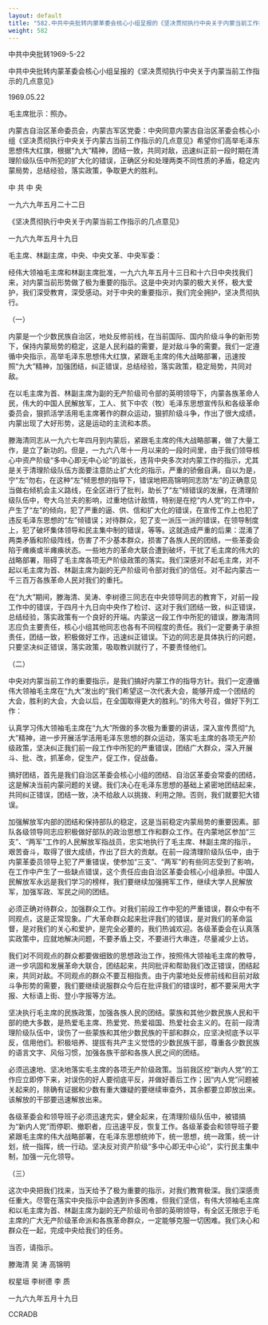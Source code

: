 ```yaml
---
layout: default
title: "582.中共中央批转内蒙革委会核心小组呈报的《坚决贯彻执行中央关于内蒙当前工作指示的几点意见》"
weight: 582
---
```


中共中央批转1969-5-22

中共中央批转内蒙革委会核心小组呈报的《坚决贯彻执行中央关于内蒙当前工作指示的几点意见》

1969.05.22

毛主席批示：照办。

内蒙古自治区革命委员会，内蒙古军区党委：中央同意内蒙古自治区革委会核心小组《坚决贯彻执行中央关于内蒙古当前工作指示的几点意见》希望你们高举毛泽东思想伟大红旗，根据“九大”精神，团结一致，共同对敌，迅速纠正前一段时期在清理阶级队伍中所犯的扩大化的错误，正确区分和处理两类不同性质的矛盾，稳定内蒙局势，总结经验，落实政策，争取更大的胜利。

中 共 中 央

一九六九年五月二十二日

《坚决贯彻执行中央关于内蒙当前工作指示的几点意见》

一九六九年五月十九日

毛主席、林副主席，中央、中央文革、中央军委：

经伟大领袖毛主席和林副主席批准，一九六九年五月十三日和十六日中央找我们来，对内蒙当前形势做了极为重要的指示。这是中央对内蒙的极大关怀，极大爱护，我们深受教育，深受感动。对于中央的重要指示，我们完全拥护，坚决贯彻执行。

（一）

内蒙是一个少数民族自治区，地处反修前线，在当前国际、国内阶级斗争的新形势下，保持内蒙局势的稳定，这是人民利益的需要，是对敌斗争的需要。我们一定遵循中央指示，高举毛泽东思想伟大红旗，紧跟毛主席的伟大战略部署，迅速按照“九大”精神，加强团结，纠正错误，总结经验，落实政策，稳定局势，共同对敌。

在以毛主席为首、林副主席为副的无产阶级司令部的英明领导下，内蒙各族革命人民，伟大的中国人民解放军，工人、贫下中农（牧）毛泽东思想宣传队和各级革命委员会，狠抓活学活用毛主席著作的群众运动，狠抓阶级斗争，作出了很大成绩，内蒙出现了大好形势，这是运动的主流和本质。

滕海清同志从一九六七年四月到内蒙后，紧跟毛主席的伟大战略部署，做了大量工作，是立了新功的。但是，一九六八年十一月以来的一段时间里，由于我们领导核心中资产阶级“多中心即无中心论”的滋长，违背中央多次对内蒙工作的指示，尤其是关于清理阶级队伍方面要注意防止扩大化的指示，严重的骄傲自满，自以为是，宁“左”勿右，在这种“左”倾思想的指导下，错误地把高锦明同志防“左”的正确意见当做右倾机会主义路线，在全区进行了批判，助长了“左”倾错误的发展，在清理阶级队伍中，夸大乌兰夫的影响，过重地估计敌情，特别是在挖“内人党”的工作中，产生了“左”的倾向，犯了严重的逼、供、信和扩大化的错误，在宣传工作上也犯了违反毛泽东思想的“左”倾错误；对待群众，犯了支一派压一派的错误，在领导制度上，犯了破坏集体领导和民主集中制的错误，等等。这就造成严重的后果：混淆了两类矛盾和阶级阵线，伤害了不少基本群众，损害了各族人民的团结，一些革委会陷于瘫痪或半瘫痪状态。一些地方的革命大联合遭到破坏，干扰了毛主席的伟大的战略部署，阻碍了毛主席各项无产阶级政策的落实。我们深感对不起毛主席，对不起以毛主席为首、林副主席为副的无产阶级司令部对我们的信任。对不起内蒙古一千三百万各族革命人民对我们的重托。

在“九大”期间，滕海清、吴涛、李树德三同志在中央领导同志的教育下，对前一段工作中的错误，于四月十九日向中央作了检讨、这对于我们团结一致，纠正错误，总结经验，落实政策有一个良好的开端。内蒙这一段工作中所犯的错误，滕海清同志应负主要责任，核心小组其他同志也各有不同程度的责任。我们一定要勇于承担责任，团结一致，积极做好工作，迅速纠正错误。下边的同志是具体执行的问题，只要坚决纠正错误，落实政策，吸取教训就行了，不要责怪他们。

（二）

中央对内蒙当前工作的重要指示，是我们搞好内蒙工作的指导方针。我们一定遵循伟大领袖毛主席在“九大”发出的“我们希望这一次代表大会，能够开成一个团结的大会，胜利的大会，大会以后，在全国取得更大的胜利。”的伟大号召，做好下列工作：

认真学习伟大领袖毛主席在“九大”所做的多次极为重要的讲话，深入宣传贯彻“九大”精神，进一步开展活学活用毛泽东思想的群众运动，落实毛主席的各项无产阶级政策，坚决纠正我们前一段工作中所犯的严重错误，团结广大群众，深入开展斗、批、改，抓革命，促生产，促工作，促战备。

搞好团结，首先是我们自治区革委会核心小组的团结、自治区革委会常委的团结，这是解决当前内蒙问题的关键。我们决心在毛泽东思想的基础上紧密地团结起来，共同纠正错误，团结一致，决不给敌人以挑拨、利用之隙。否则，我们就要犯大错误。

加强解放军内部的团结和保持部队的稳定，这是当前稳定内蒙局势的重要因素。部队各级领导同志应积极做好部队的政治思想工作和群众工作。在内蒙地区参加“三支”、“两军”工作的人民解放军指战员，忠实地执行了毛主席、林副主席的指示，艰苦奋斗，取得了很大成绩，作出了巨大的贡献。在前一段清理阶级队伍中，由于内蒙革委员领导上犯了严重错误，使参加“三支”、“两军”的有些同志受到了影响，在工作中产生了一些缺点错误，这个责任应由自治区革委会核心小组承担。中国人民解放军永远是我们学习的榜样，我们要继续加强拥军工作，继续大学人民解放军，加强军政、军民之间的团结。

必须正确对待群众，加强群众工作。对我们前段工作中犯的严重错误，群众中有不同观点，这是正常现象。广大革命群众起来批评我们的错误，是对我们的革命监督，是对我们的关心和爱护，是完全必要的，我们热诚欢迎。各级革委会在认真落实政策中，应就地解决问题，不要矛盾上交，不要进行大串连，尽量减少上访。

我们对不同观点的群众都要做细致的思想政治工作，按照伟大领袖毛主席的教导，进一步巩固和发展革命大联合，团结起来，共同批评和帮助我们改正错误，团结起来，共同对敌。不同观点的群众不要互相指责。由于内蒙地处反修前线和目前对敌斗争形势的需要，我们要继续说服群众今后在批评我们的错误时，都不要采用大字报、大标语上街、登小字报等方法。

坚决执行毛主席的民族政策，加强各族人民的团结。蒙族和其他少数民族人民和干部的绝大多数，是热爱毛主席、热爱党、热爱祖国、热爱社会主义的。在前一段清理阶级队伍中，误伤了一些蒙族和其他少数民族的干部和群众，应坚决彻底予以平反，信用他们。积极培养、提拔有共产主义觉悟的少数民族干部，尊重各少数民族的语言文字、风俗习惯，加强各族干部和各族人民之间的团结。

必须迅速地、坚决地落实毛主席的各项无产阶级政策。当前我区挖“新内人党”的工作应立即停下来，对误伤的好人要彻底平反，并做好善后工作；因“内人党”问题被关起来的，除确有证据和少数有重大嫌疑的要继续审查外，其余都要立即放出来。该解放的干部要迅速解放出来。

各级革委会和领导班子必须迅速充实，健全起来，在清理阶级队伍中，被错搞为“新内人党”而停职、撤职者，应迅速平反，恢复工作。各级革委会和领导班子要紧跟毛主席的伟大战略部署，在毛泽东思想统帅下，统一思想，统一政策，统一计划，统一指挥，统一行动。坚决反对资产阶级“多中心即无中心论”，实行民主集中制，加强一元化领导。

（三）

这次中央把我们找来，当天给予了极为重要的指示，对我们教育极深。我们深感责任重大。尽管在落实中央指示中会遇到许多困难，但我们坚信，有伟大领袖毛主席和以毛主席为首、林副主席为副的无产阶级司令部的英明领导，有全区无限忠于毛主席的广大无产阶级革命派和各族革命群众，一定能够克服一切困难。我们决心和群众在一起，完成中央给我们的任务。

当否，请指示。

滕海清 吴 涛 高锦明

权星垣 李树德 李 质

一九六九年五月十九日

CCRADB

